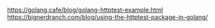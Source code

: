 https://golang.cafe/blog/golang-httptest-example.html
https://bignerdranch.com/blog/using-the-httptest-package-in-golang/